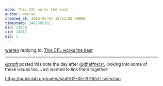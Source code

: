 ```yaml
---
node: This CFL works the best
author: warren
created_at: 2016-05-03 19:53:02 +0000
timestamp: 1462305182
nid: 12656
cid: 14517
uid: 1
---
```




[warren](../profile/warren) replying to: [This CFL works the best](../notes/dhaffnersr/02-04-2016/this-cfl-works-the-best)

----
[@stoft](/profile/stoft) posted this note the day after [@dhaffnersr](/profile/dhaffnersr), looking into some of these issues too. Just wanted to link them together! 

https://publiclab.org/notes/stoft/02-05-2016/cfl-selection